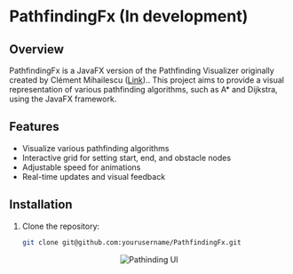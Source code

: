 # PathfindingFx (In development)

## Overview
PathfindingFx is a JavaFX version of the Pathfinding Visualizer originally created by Clément Mihailescu ([Link](https://clementmihailescu.github.io/Pathfinding-Visualizer/#)).. This project aims to provide a visual representation of various pathfinding algorithms, such as A* and Dijkstra, using the JavaFX framework.

## Features
- Visualize various pathfinding algorithms
- Interactive grid for setting start, end, and obstacle nodes
- Adjustable speed for animations
- Real-time updates and visual feedback

## Installation
1. Clone the repository:
   ```sh
   git clone git@github.com:yourusername/PathfindingFx.git

<p align="center">
  <img src="https://drive.google.com/uc?export=view&id=1fguyuk6Ds-Lo9orGZcleSof0h1n8-Oxl" alt="Pathinding UI" />
</p>
